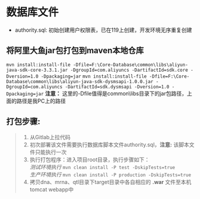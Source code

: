 数据库文件
===
* authority.sql: 初始创建用户权限表，已在119上创建，开发环境无序重复创建

将阿里大鱼jar包打包到maven本地仓库
---
`mvn install:install-file -Dfile=F:\Core-Database\common\libs\aliyun-java-sdk-core-3.3.1.jar -DgroupId=com.aliyuncs -DartifactId=sdk.core -Dversion=1.0 -Dpackaging=jar`
`mvn install:install-file -Dfile=F:\Core-Database\common\libs\aliyun-java-sdk-dysmsapi-1.0.0.jar -DgroupId=com.aliyuncs -DartifactId=sdk.dysmsapi -Dversion=1.0 -Dpackaging=jar`
**注意：** 这里的-Dfile值得是common\libs目录下的jar包路径，上面的路径是我PC上的路径

打包步骤:
---
>1. 从Gitlab上拉代码
>2. 初次部署该文件需要执行数据库脚本文件authority.sql，**注意:** 该脚本文件只能执行一次
>3. 执行打包程序：进入项目root目录，执行步骤如下：<br/>
*测试环境执行* `mvn clean install -P test -DskipTests=true`<br/>
*生产环境执行* `mvn clean install -P production -DskipTests=true`
>4. 拷贝dna、mrna、qtl目录下target目录中各自相应的 **.war** 文件至本机tomcat webapp中
